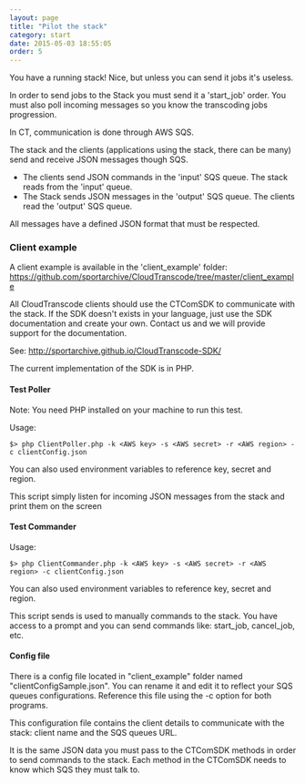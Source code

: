 ```yaml
---
layout: page
title: "Pilot the stack"
category: start
date: 2015-05-03 18:55:05
order: 5
---
```


You have a running stack! Nice, but unless you can send it jobs it's useless.

In order to send jobs to the Stack you must send it a 'start_job' order. 
You must also poll incoming messages so you know the transcoding jobs progression.

In CT, communication is done through AWS SQS.

The stack and the clients (applications using the stack, there can be many) send and receive JSON messages though SQS.

- The clients send JSON commands in the 'input' SQS queue. The stack reads from the 'input' queue.
- The Stack sends JSON messages in the 'output' SQS queue. The clients read the 'output' SQS queue.

All messages have a defined JSON format that must be respected.

### Client example

A client example is available in the 'client_example' folder: https://github.com/sportarchive/CloudTranscode/tree/master/client_example

All CloudTranscode clients should use the CTComSDK to communicate with the stack. If the SDK doesn't exists in your language, just use the SDK documentation and create your own. Contact us and we will provide support for the documentation.

See: http://sportarchive.github.io/CloudTranscode-SDK/

The current implementation of the SDK is in PHP.

#### Test Poller

Note: You need PHP installed on your machine to run this test.

Usage:

    $> php ClientPoller.php -k <AWS key> -s <AWS secret> -r <AWS region> -c clientConfig.json
   
You can also used environment variables to reference key, secret and region.

This script simply listen for incoming JSON messages from the stack and print them on the screen

#### Test Commander

Usage:

    $> php ClientCommander.php -k <AWS key> -s <AWS secret> -r <AWS region> -c clientConfig.json
   
You can also used environment variables to reference key, secret and region.

This script sends is used to manually commands to the stack. You have access to a prompt and you can send commands like: start_job, cancel_job, etc.

#### Config file

There is a config file located in "client_example" folder named "clientConfigSample.json". You can rename it and edit it to reflect your SQS queues configurations. Reference this file using the -c option for both programs.

This configuration file contains the client details to communicate with the stack: client name and the SQS queues URL.

It is the same JSON data you must pass to the CTComSDK methods in order to send commands to the stack. Each method in the CTComSDK needs to know which SQS they must talk to.
